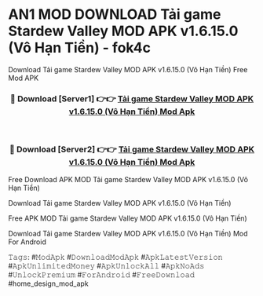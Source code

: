 # AN1 MOD DOWNLOAD Tải game Stardew Valley MOD APK v1.6.15.0 (Vô Hạn Tiền) - fok4c
Download Tải game Stardew Valley MOD APK v1.6.15.0 (Vô Hạn Tiền) Free Mod APK

<div align="center">
<h3>🔴 Download [Server1] 👉👉 <a href="https://apk-comot.site?title=Tải_game_Stardew_Valley_MOD_APK_v1.6.15.0_(Vô_Hạn_Tiền)">Tải game Stardew Valley MOD APK v1.6.15.0 (Vô Hạn Tiền) Mod Apk</a></h3><br>

<h3>🔴 Download [Server2] 👉👉 <a href="https://apk-comot.site?title=Tải_game_Stardew_Valley_MOD_APK_v1.6.15.0_(Vô_Hạn_Tiền)">Tải game Stardew Valley MOD APK v1.6.15.0 (Vô Hạn Tiền) Mod Apk</a></h3>
</div>


Free Download APK MOD Tải game Stardew Valley MOD APK v1.6.15.0 (Vô Hạn Tiền)

Download Tải game Stardew Valley MOD APK v1.6.15.0 (Vô Hạn Tiền) 

Free APK MOD Tải game Stardew Valley MOD APK v1.6.15.0 (Vô Hạn Tiền) 

Download Tải game Stardew Valley MOD APK v1.6.15.0 (Vô Hạn Tiền) Mod For Android

𝚃𝚊𝚐𝚜: #𝙼𝚘𝚍𝙰𝚙𝚔 #𝙳𝚘𝚠𝚗𝚕𝚘𝚊𝚍𝙼𝚘𝚍𝙰𝚙𝚔 #𝙰𝚙𝚔𝙻𝚊𝚝𝚎𝚜𝚝𝚅𝚎𝚛𝚜𝚒𝚘𝚗 #𝙰𝚙𝚔𝚄𝚗𝚕𝚒𝚖𝚒𝚝𝚎𝚍𝙼𝚘𝚗𝚎𝚢 #𝙰𝚙𝚔𝚄𝚗𝚕𝚘𝚌𝚔𝙰𝚕𝚕 #𝙰𝚙𝚔𝙽𝚘𝙰𝚍𝚜 #𝚄𝚗𝚕𝚘𝚌𝚔𝙿𝚛𝚎𝚖𝚒𝚞𝚖 #𝙵𝚘𝚛𝙰𝚗𝚍𝚛𝚘𝚒𝚍 #𝙵𝚛𝚎𝚎𝙳𝚘𝚠𝚗𝚕𝚘𝚊𝚍 #home_design_mod_apk